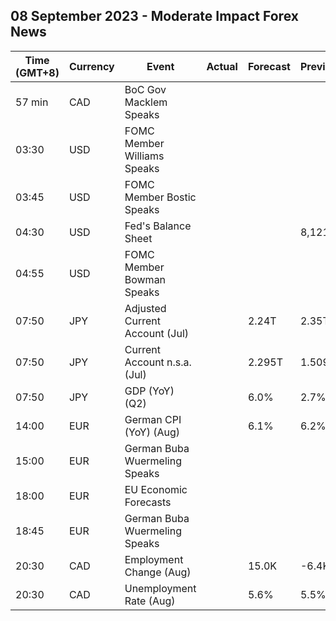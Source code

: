 ## 08 September 2023 - Moderate Impact Forex News

| Time (GMT+8) | Currency | Event | Actual | Forecast | Previous |
|------|----------|-------|--------|----------|----------|
| 57 min | CAD | BoC Gov Macklem Speaks |  |  |  |
| 03:30 | USD | FOMC Member Williams Speaks |  |  |  |
| 03:45 | USD | FOMC Member Bostic Speaks |  |  |  |
| 04:30 | USD | Fed's Balance Sheet |  |  | 8,121B |
| 04:55 | USD | FOMC Member Bowman Speaks |  |  |  |
| 07:50 | JPY | Adjusted Current Account (Jul) |  | 2.24T | 2.35T |
| 07:50 | JPY | Current Account n.s.a. (Jul) |  | 2.295T | 1.509T |
| 07:50 | JPY | GDP (YoY) (Q2) |  | 6.0% | 2.7% |
| 14:00 | EUR | German CPI (YoY) (Aug) |  | 6.1% | 6.2% |
| 15:00 | EUR | German Buba Wuermeling Speaks |  |  |  |
| 18:00 | EUR | EU Economic Forecasts |  |  |  |
| 18:45 | EUR | German Buba Wuermeling Speaks |  |  |  |
| 20:30 | CAD | Employment Change (Aug) |  | 15.0K | -6.4K |
| 20:30 | CAD | Unemployment Rate (Aug) |  | 5.6% | 5.5% |

